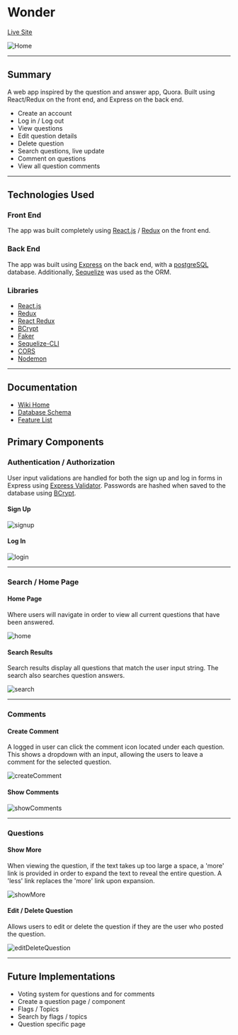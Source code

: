 # Wonder

[Live Site](https://ak-wonder.herokuapp.com/)

![Home](/readme_images/home.gif)

---

## Summary

A web app inspired by the question and answer app, Quora. Built using React/Redux on the front end, and Express on the back end.

- Create an account
- Log in / Log out
- View questions
- Edit question details
- Delete question
- Search questions, live update
- Comment on questions
- View all question comments

---

## Technologies Used

### Front End

The app was built completely using [React.js](https://reactjs.org/) / [Redux](https://redux.js.org/) on the front end.

### Back End

The app was built using [Express](https://expressjs.com/) on the back end, with a [postgreSQL](https://www.postgresql.org/) database. Additionally, [Sequelize](https://sequelize.org/) was used as the ORM.

### Libraries

- [React.js](https://reactjs.org/)
- [Redux](https://redux.js.org/)
- [React Redux](https://react-redux.js.org/)
- [BCrypt](https://www.npmjs.com/package/bcrypt)
- [Faker](https://www.npmjs.com/package/faker)
- [Sequelize-CLI](https://www.npmjs.com/package/sequelize-cli)
- [CORS](http://expressjs.com/en/resources/middleware/cors.html)
- [Nodemon](https://www.npmjs.com/package/nodemon)

---

## Documentation

- [Wiki Home](https://github.com/AKuemper/wonder/wiki)
- [Database Schema](https://github.com/AKuemper/wonder/wiki/DB-Schema)
- [Feature List](https://github.com/AKuemper/wonder/wiki/MVP-List)

## Primary Components

### Authentication / Authorization

User input validations are handled for both the sign up and log in forms in Express using [Express Validator](https://www.npmjs.com/package/express-validator). Passwords are hashed when saved to the database using [BCrypt](https://www.npmjs.com/package/bcrypt).

#### Sign Up

![signup](/readme_images/signup.png)

#### Log In

![login](/readme_images/login.png)

---

### Search / Home Page

#### Home Page

Where users will navigate in order to view all current questions that have been answered.

![home](/readme_images/home.png)

#### Search Results

Search results display all questions that match the user input string. The search also searches question answers.

![search](/readme_images/search.gif)

---

### Comments

#### Create Comment

A logged in user can click the comment icon located under each question. This shows a dropdown with an input, allowing the users to leave a comment for the selected question.

![createComment](/readme_images/comments.png)

#### Show Comments

![showComments](/readme_images/showComments.gif)

---

### Questions

#### Show More

When viewing the question, if the text takes up too large a space, a 'more' link is provided in order to expand the text to reveal the entire question. A 'less' link replaces the 'more' link upon expansion.

![showMore](/readme_images/showMore.gif)

#### Edit / Delete Question

Allows users to edit or delete the question if they are the user who posted the question.

![editDeleteQuestion](/readme_images/editDeleteQuestion.gif)

---

## Future Implementations

- Voting system for questions and for comments
- Create a question page / component
- Flags / Topics
- Search by flags / topics
- Question specific page
